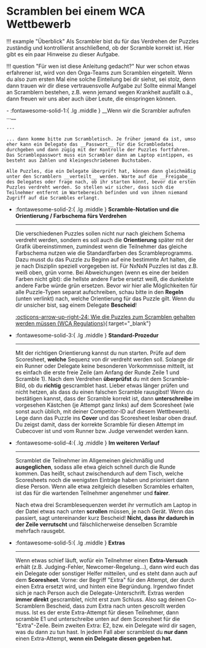 # Scramblen bei einem WCA Wettbewerb

!!! example "Überblick"
    Als Scrambler bist du für das Verdrehen der Puzzles zuständig und kontrollierst anschließend, ob der Scramble korrekt ist. Hier gibt es ein paar Hinweise zu dieser Aufgabe.

!!! question "Für wen ist diese Anleitung gedacht?"
    Nur wer schon etwas erfahrener ist, wird von den Orga-Teams zum Scramblen eingeteilt. Wenn du also zum ersten Mal eine solche Einteilung bei dir siehst, sei stolz, denn dann trauen wir dir diese vertrauensvolle Aufgabe zu! Sollte einmal Mangel an Scramblern bestehen, z.B. wenn jemand wegen Krankheit ausfällt o.ä., dann freuen wir uns aber auch über Leute, die einspringen können.



<div class="grid cards" markdown>
-   :fontawesome-solid-1:{ .lg .middle } __Wenn wir die Scrambler aufrufen ...__

    ---

    ... dann komme bitte zum Scrambletisch. Je früher jemand da ist, umso eher kann ein Delegate das __Passwort__ für die Scrambledatei durchgeben und dann zügig mit der Kontrolle der Puzzles fortfahren. Das Scramblepasswort muss ein Scrambler dann am Laptop eintippen, es besteht aus Zahlen und kleingeschriebenen Buchstaben.

    Alle Puzzles, die ein Delegate überprüft hat, können dann gleichmäßig unter den Scramblern __verteilt__ werden. Warte auf die __Freigabe__ des Delegates oder frage nach, ob ihr starten könnt, bevor die ersten Puzzles verdreht werden. So stellen wir sicher, dass sich die Teilnehmer entfernt im Wartebereich befinden und von ihnen niemand Zugriff auf die Scrambles erlangt.

-   :fontawesome-solid-2:{ .lg .middle } __Scramble-Notation und die Orientierung / Farbschema fürs Verdrehen__

    ---

    Die verschiedenen Puzzles sollen nicht nur nach gleichem Schema verdreht werden, sondern es soll auch die __Orientierung__ später mit der Grafik übereinstimmen, zumindest wenn die Teilnehmer das gleiche Farbschema nutzen wie die Standardfarben des Scrambleprogramms. Dazu musst du das Puzzle zu Beginn auf eine bestimmte Art halten, die je nach Disziplin speziell vorgegeben ist. Für NxNxN Puzzles ist das z.B. weiß oben, grün vorne. Bei Abweichungen (wenn es eine der beiden Farben nicht gibt): die hellste andere Farbe ersetzt weiß, die dunkelste andere Farbe würde grün ersetzen. Bevor wir hier alle Möglichkeiten für alle Puzzle-Typen separat aufschreiben, schau bitte in den __Regeln__ (unten verlinkt) nach, welche Orientierung für das Puzzle gilt. Wenn du dir unsicher bist, sag einem Delegate __Bescheid__!

    [:octicons-arrow-up-right-24: Wie die Puzzles zum Scramblen gehalten werden müssen (WCA Regulations)](https://www.worldcubeassociation.org/regulations/full/#4d++){:target="_blank"}
</div>

<div class="grid cards" markdown>

-   :fontawesome-solid-3:{ .lg .middle } __Standard-Prozedur__

    ---

    Mit der richtigen Orientierung kannst du nun starten. Prüfe auf dem Scoresheet, __welche__ Sequenz von dir verdreht werden soll. Solange dir ein Runner oder Delegate keine besonderen Vorkommnisse mitteilt, ist es einfach die erste freie Zeile (am Anfang der Runde Zeile 1 und Scramble 1). Nach dem Verdrehen __überprüfst__ du mit dem Scramble-Bild, ob du __richtig__ gescramblet hast. Lieber etwas länger prüfen und nicht hetzen, als dass du einen falschen Scramble rausgibst! Wenn du bestätigen kannst, dass der Scramble korrekt ist, dann __unterschreibe__ im vorgesehen Kästchen (je Attempt ganz links) auf dem Scoresheet (wie sonst auch üblich, mit deiner Competitor-ID auf diesem Wettbewerb). Lege dann das Puzzle ins __Cover__ und das Scoresheet lesbar oben drauf. Du zeigst damit, dass der korrekte Scramble für diesen Attempt im Cubecover ist und vom Runner bzw. Judge verwendet werden kann.

-   :fontawesome-solid-4:{ .lg .middle } __Im weiteren Verlauf__

    ---

    Scramblet die Teilnehmer im Allgemeinen gleichmäßig und __ausgeglichen__, sodass alle etwa gleich schnell durch die Runde kommen. Das heißt, schaut zwischendurch auf dem Tisch, welche Scoresheets noch die wenigsten Einträge haben und priorisiert dann diese Person. Wenn alle etwa zeitgleich dieselben Scrambles erhalten, ist das für die wartenden Teilnehmer angenehmer und __fairer__.

    Nach etwa drei Scramblesequenzen werdet ihr vermutlich am Laptop in der Datei etwas nach unten __scrollen__ müssen, je nach Gerät. Wenn das passiert, sagt untereinander kurz Bescheid! __Nicht, dass ihr dadurch in der Zeile verrutscht__ und fälschlicherweise denselben Scramble mehrfach rausgebt.

</div>

<div class="grid cards" markdown>

-   :fontawesome-solid-5:{ .lg .middle } __Extras__

    ---

    Wenn etwas schief läuft, wofür ein Teilnehmer einen __Extra-Versuch__ erhält (z.B. Judging-Fehler, Newcomer-Regelung...), dann wird euch das ein Delegate oder sonstiger Helfer mitteilen, und es steht dann auch auf dem __Scoresheet__. Vorne: der Begriff "Extra" für den Attempt, der durch einen Extra ersetzt wird, und hinten eine Begründung. Irgendwo findet sich je nach Person auch die Delegate-Unterschrift. Extras werden __immer direkt__ gescramblet, nicht erst zum Schluss. Also sag deinen Co-Scramblern Bescheid, dass zum Extra nach unten gescrollt werden muss. Ist es der erste Extra-Attempt für diesen Teilnehmer, dann scramble E1 und unterschreibe unten auf dem Scoresheet für die "Extra"-Zeile. Beim zweiten Extra: E2, bzw. ein Delegate wird dir sagen, was du dann zu tun hast. In jedem Fall aber scramblest du __nur dann__ einen Extra-Attempt, __wenn ein Delegate diesen gegeben hat.__

</div>
<script async data-id="101473933" src="//static.getclicky.com/js"></script>

